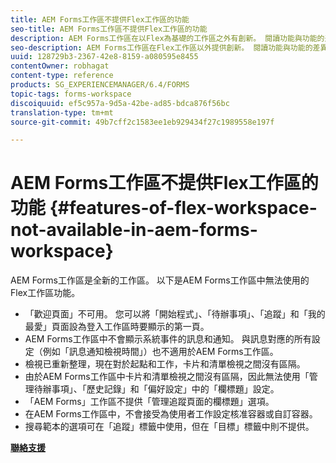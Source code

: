 ```yaml
---
title: AEM Forms工作區不提供Flex工作區的功能
seo-title: AEM Forms工作區不提供Flex工作區的功能
description: AEM Forms工作區在以Flex為基礎的工作區之外有創新。 閱讀功能與功能的差異。
seo-description: AEM Forms工作區在Flex工作區以外提供創新。 閱讀功能與功能的差異。
uuid: 128729b3-2367-42e8-8159-a080595e8455
contentOwner: robhagat
content-type: reference
products: SG_EXPERIENCEMANAGER/6.4/FORMS
topic-tags: forms-workspace
discoiquuid: ef5c957a-9d5a-42be-ad85-bdca876f56bc
translation-type: tm+mt
source-git-commit: 49b7cff2c1583ee1eb929434f27c1989558e197f

---
```



# AEM Forms工作區不提供Flex工作區的功能 {#features-of-flex-workspace-not-available-in-aem-forms-workspace}

AEM Forms工作區是全新的工作區。 以下是AEM Forms工作區中無法使用的Flex工作區功能。

* 「歡迎頁面」不可用。 您可以將「開始程式」、「待辦事項」、「追蹤」和「我的最愛」頁面設為登入工作區時要顯示的第一頁。
* AEM Forms工作區中不會顯示系統事件的訊息和通知。 與訊息對應的所有設定（例如「訊息通知檢視時間」）也不適用於AEM Forms工作區。
* 檢視已重新整理，現在對於起點和工作，卡片和清單檢視之間沒有區隔。
* 由於AEM Forms工作區中卡片和清單檢視之間沒有區隔，因此無法使用「管理待辦事項」、「歷史記錄」和「偏好設定」中的「欄標題」設定。
* 「AEM Forms」工作區不提供「管理追蹤頁面的欄標題」選項。
* 在AEM Forms工作區中，不會接受為使用者工作設定核准容器或自訂容器。
* 搜尋範本的選項可在「追蹤」標籤中使用，但在「目標」標籤中則不提供。

**[聯絡支援](https://www.adobe.com/account/sign-in.supportportal.html)**
